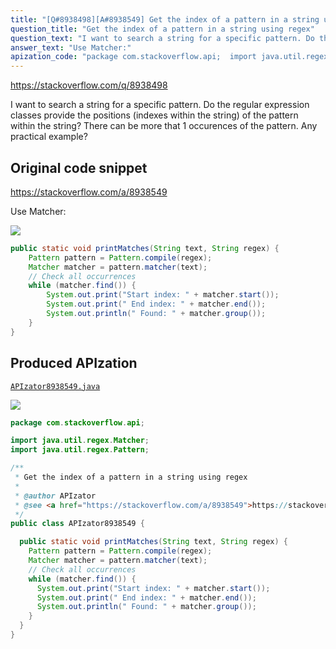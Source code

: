```yaml
---
title: "[Q#8938498][A#8938549] Get the index of a pattern in a string using regex"
question_title: "Get the index of a pattern in a string using regex"
question_text: "I want to search a string for a specific pattern. Do the regular expression classes provide the positions (indexes within the string) of the pattern within the string? There can be more that 1 occurences of the pattern. Any practical example?"
answer_text: "Use Matcher:"
apization_code: "package com.stackoverflow.api;  import java.util.regex.Matcher; import java.util.regex.Pattern;  /**  * Get the index of a pattern in a string using regex  *  * @author APIzator  * @see <a href=\"https://stackoverflow.com/a/8938549\">https://stackoverflow.com/a/8938549</a>  */ public class APIzator8938549 {    public static void printMatches(String text, String regex) {     Pattern pattern = Pattern.compile(regex);     Matcher matcher = pattern.matcher(text);     // Check all occurrences     while (matcher.find()) {       System.out.print(\"Start index: \" + matcher.start());       System.out.print(\" End index: \" + matcher.end());       System.out.println(\" Found: \" + matcher.group());     }   } }"
---
```


https://stackoverflow.com/q/8938498

I want to search a string for a specific pattern.
Do the regular expression classes provide the positions (indexes within the string) of the pattern within the string?
There can be more that 1 occurences of the pattern.
Any practical example?



## Original code snippet

https://stackoverflow.com/a/8938549

Use Matcher:

<div class="code-logo"><img src="/stackoverflow.png" /></div>

```java
public static void printMatches(String text, String regex) {
    Pattern pattern = Pattern.compile(regex);
    Matcher matcher = pattern.matcher(text);
    // Check all occurrences
    while (matcher.find()) {
        System.out.print("Start index: " + matcher.start());
        System.out.print(" End index: " + matcher.end());
        System.out.println(" Found: " + matcher.group());
    }
}
```

## Produced APIzation

[`APIzator8938549.java`](https://github.com/blind-papers/apization-temp-data/raw/main/search/APIzator8938549.java)

<div class="code-logo"><img src="/apizator.png" /></div>

```java
package com.stackoverflow.api;

import java.util.regex.Matcher;
import java.util.regex.Pattern;

/**
 * Get the index of a pattern in a string using regex
 *
 * @author APIzator
 * @see <a href="https://stackoverflow.com/a/8938549">https://stackoverflow.com/a/8938549</a>
 */
public class APIzator8938549 {

  public static void printMatches(String text, String regex) {
    Pattern pattern = Pattern.compile(regex);
    Matcher matcher = pattern.matcher(text);
    // Check all occurrences
    while (matcher.find()) {
      System.out.print("Start index: " + matcher.start());
      System.out.print(" End index: " + matcher.end());
      System.out.println(" Found: " + matcher.group());
    }
  }
}

```